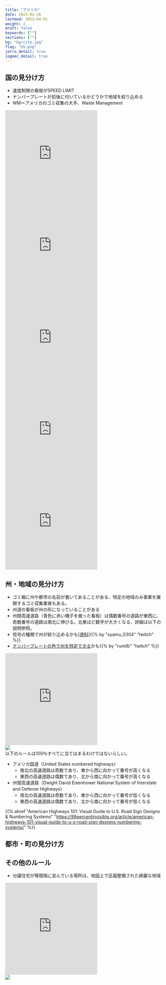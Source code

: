 ```yaml
---
title: "アメリカ"
date: 2023-02-26
lastmod: 2023-04-01
weight: 1
draft: false
keywords: [""]
sections: [""]
bg: "bg/city.jpg"
flag: "US.png"
jetro_detail: true
jogmec_detail: true
---
```


<div class="main-desciption country-description">
    <h2 class="section-title">国の見分け方</h2>
    <ul class="rule-list">
        <li>速度制限の看板が<span class="quiz">SPEED LIMIT</span></li>
        <li>ナンバープレートが前後に付いているかどうかで地域を絞り込める</li>
        <li>WM＝アメリカのゴミ収集の大手、Waste Management</li>
    </ul>
</div>


<div class="googlemap-if">
<iframe src="https://www.google.com/maps/embed?pb=!4v1679240727926!6m8!1m7!1s6uwzeZk5P3pMHUYe6pLISg!2m2!1d40.75495885181875!2d-73.87389526231001!3f351.5654380718625!4f-13.358760228294258!5f3.325193203789971" width="295" height="295" style="border:0;" allowfullscreen="" loading="lazy" referrerpolicy="no-referrer-when-downgrade"></iframe>
<iframe src="https://www.google.com/maps/embed?pb=!4v1679500169876!6m8!1m7!1sPZq6sgqnfJR05EFwokhvdw!2m2!1d35.03033535580299!2d-110.7120324141037!3f240.45588519171642!4f-10.845926098660556!5f3.3031406727473978" width="295" height="295" style="border:0;" allowfullscreen="" loading="lazy" referrerpolicy="no-referrer-when-downgrade"></iframe>
<iframe src="https://www.google.com/maps/embed?pb=!4v1679759574224!6m8!1m7!1sMgccsmgA_tiWCtZqR0joxA!2m2!1d47.14515154633965!2d-96.96744816500318!3f304.32657977828984!4f21.139234878225608!5f0.4000000000000002" width="295" height="295" style="border:0;" allowfullscreen="" loading="lazy" referrerpolicy="no-referrer-when-downgrade"></iframe>
<iframe src="https://www.google.com/maps/embed?pb=!4v1679914196265!6m8!1m7!1ssU7DqHbhwtMlINIkQnqQKg!2m2!1d38.41807861902515!2d-78.81779455870951!3f298.17731970216175!4f-2.153473723218184!5f3.325193203789971" width="295" height="295" style="border:0;" allowfullscreen="" loading="lazy" referrerpolicy="no-referrer-when-downgrade"></iframe>
<iframe src="https://www.google.com/maps/embed?pb=!4v1680483536123!6m8!1m7!1sCWzP34xaWEWdoxezFQ0_Ig!2m2!1d38.50743521268857!2d-90.32915889749124!3f36.354531633365504!4f-7.775544757794904!5f3.325193203789971" width="295" height="295" style="border:0;" allowfullscreen="" loading="lazy" referrerpolicy="no-referrer-when-downgrade"></iframe>
</div>

<div class="main-desciption area-description">
    <h2 class="section-title">州・地域の見分け方</h2>
    <ul class="rule-list">
        <li>ゴミ箱に州や都市の名前が書いてあることがある、特定の地域のみ事業を展開するゴミ収集業者もある。</li>
        <li>州道の看板が<span class="quiz">州の形</span>になっていることがある</li>
        <li>州間高速道路（青色に赤い帽子を被った看板）は偶数番号の道路が東西に、奇数番号の道路は南北に伸びる。北東ほど数字が大きくなる、詳細は以下の説明参照。</li>
        <li>信号の種類で州が絞り込めるかも[<a href="https://docs.google.com/spreadsheets/d/1nNwxiXr1L0NnZWrK5NDbccorawjq_ObjhNpYwySF-M8/edit#gid=2027359894">資料</a>]{{% by "syamu_0304" "twitch" %}}</li>
        <li><a href="https://docs.google.com/spreadsheets/d/1P7LRYb13phYIYWlu4KSXxTosMGV44tHFU_EgqQvEXVQ/edit#gid=0">ナンバープレートの色で州を特定できる</a>かも{{% by "rumilb" "twitch" %}}</li>
    </ul>
</div>


<div class="googlemap-if">
<iframe src="https://www.google.com/maps/embed?pb=!4v1679762320637!6m8!1m7!1sD_vuBnf1eXK2ociRaPvGdg!2m2!1d32.76808624646466!2d-96.88407318209809!3f258.20358936447144!4f5.877351283916468!5f3.325193203789971" width="295" height="295" style="border:0;" allowfullscreen="" loading="lazy" referrerpolicy="no-referrer-when-downgrade"></iframe>
</div>

<div class="googlemap-if">
<div class="description-wide">
<img src="2023-03-25-14-29-11.png" class="img-main">
</div>
<div class="description-wide">
以下のルールは100％すべてに当てはまるわけではないらしい。
<ul class="rule-list">
    <li>アメリカ国道（United States numbered highways）
        <ul>
            <li>南北の高速道路は奇数であり、東から西に向かって番号が高くなる</li>
            <li>東西の高速道路は偶数であり、北から南に向かって番号が高くなる</li>
        </ul>
    </li>
    <li>州間高速道路（Dwight David Eisenhower National System of Interstate and Defense Highways）
        <ul>
            <li class="no-evidence">南北の高速道路は奇数であり、東から西に向かって番号が低くなる</li>
            <li class="no-evidence">東西の高速道路は偶数であり、北から南に向かって番号が低くなる</li>
        </ul>
    </li>
</ul>


{{% ahref "American Highways 101: Visual Guide to U.S. Road Sign Designs & Numbering Systems" "https://99percentinvisible.org/article/american-highways-101-visual-guide-to-u-s-road-sign-designs-numbering-systems/" %}}
</div>

</div>

<div class="main-desciption city-description">
    <h2 class="section-title">都市・町の見分け方</h2>
    <ul class="rule-list">
    </ul>
</div>



<div class="main-desciption other-description">
    <h2 class="section-title">その他のルール</h2>
    <ul class="rule-list">
        <li>分譲住宅が等間隔に並んでいる場所は、地図上で区画整備された綺麗な地域</li>
    </ul>
</div>

<div class="googlemap-if">
<iframe src="https://www.google.com/maps/embed?pb=!4v1680188369521!6m8!1m7!1scS9Z9KMVw4v5g90tFC2Rng!2m2!1d27.06095681344647!2d-82.11647580019648!3f0.4410233468744309!4f-9.147972996849418!5f0.4000000000000002" width="295" height="295" style="border:0;" allowfullscreen="" loading="lazy" referrerpolicy="no-referrer-when-downgrade"></iframe>

<div>
<img src="./2023-03-31-00-00-46.png">
</div>
</div>
